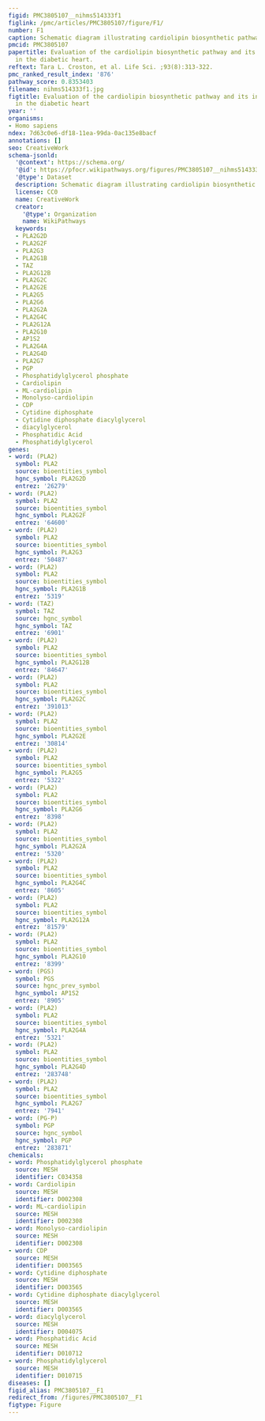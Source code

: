 ```yaml
---
figid: PMC3805107__nihms514333f1
figlink: /pmc/articles/PMC3805107/figure/F1/
number: F1
caption: Schematic diagram illustrating cardiolipin biosynthetic pathway.
pmcid: PMC3805107
papertitle: Evaluation of the cardiolipin biosynthetic pathway and its interactions
  in the diabetic heart.
reftext: Tara L. Croston, et al. Life Sci. ;93(8):313-322.
pmc_ranked_result_index: '876'
pathway_score: 0.8353403
filename: nihms514333f1.jpg
figtitle: Evaluation of the cardiolipin biosynthetic pathway and its interactions
  in the diabetic heart
year: ''
organisms:
- Homo sapiens
ndex: 7d63c0e6-df18-11ea-99da-0ac135e8bacf
annotations: []
seo: CreativeWork
schema-jsonld:
  '@context': https://schema.org/
  '@id': https://pfocr.wikipathways.org/figures/PMC3805107__nihms514333f1.html
  '@type': Dataset
  description: Schematic diagram illustrating cardiolipin biosynthetic pathway.
  license: CC0
  name: CreativeWork
  creator:
    '@type': Organization
    name: WikiPathways
  keywords:
  - PLA2G2D
  - PLA2G2F
  - PLA2G3
  - PLA2G1B
  - TAZ
  - PLA2G12B
  - PLA2G2C
  - PLA2G2E
  - PLA2G5
  - PLA2G6
  - PLA2G2A
  - PLA2G4C
  - PLA2G12A
  - PLA2G10
  - AP1S2
  - PLA2G4A
  - PLA2G4D
  - PLA2G7
  - PGP
  - Phosphatidylglycerol phosphate
  - Cardiolipin
  - ML-cardiolipin
  - Monolyso-cardiolipin
  - CDP
  - Cytidine diphosphate
  - Cytidine diphosphate diacylglycerol
  - diacylglycerol
  - Phosphatidic Acid
  - Phosphatidylglycerol
genes:
- word: (PLA2)
  symbol: PLA2
  source: bioentities_symbol
  hgnc_symbol: PLA2G2D
  entrez: '26279'
- word: (PLA2)
  symbol: PLA2
  source: bioentities_symbol
  hgnc_symbol: PLA2G2F
  entrez: '64600'
- word: (PLA2)
  symbol: PLA2
  source: bioentities_symbol
  hgnc_symbol: PLA2G3
  entrez: '50487'
- word: (PLA2)
  symbol: PLA2
  source: bioentities_symbol
  hgnc_symbol: PLA2G1B
  entrez: '5319'
- word: (TAZ)
  symbol: TAZ
  source: hgnc_symbol
  hgnc_symbol: TAZ
  entrez: '6901'
- word: (PLA2)
  symbol: PLA2
  source: bioentities_symbol
  hgnc_symbol: PLA2G12B
  entrez: '84647'
- word: (PLA2)
  symbol: PLA2
  source: bioentities_symbol
  hgnc_symbol: PLA2G2C
  entrez: '391013'
- word: (PLA2)
  symbol: PLA2
  source: bioentities_symbol
  hgnc_symbol: PLA2G2E
  entrez: '30814'
- word: (PLA2)
  symbol: PLA2
  source: bioentities_symbol
  hgnc_symbol: PLA2G5
  entrez: '5322'
- word: (PLA2)
  symbol: PLA2
  source: bioentities_symbol
  hgnc_symbol: PLA2G6
  entrez: '8398'
- word: (PLA2)
  symbol: PLA2
  source: bioentities_symbol
  hgnc_symbol: PLA2G2A
  entrez: '5320'
- word: (PLA2)
  symbol: PLA2
  source: bioentities_symbol
  hgnc_symbol: PLA2G4C
  entrez: '8605'
- word: (PLA2)
  symbol: PLA2
  source: bioentities_symbol
  hgnc_symbol: PLA2G12A
  entrez: '81579'
- word: (PLA2)
  symbol: PLA2
  source: bioentities_symbol
  hgnc_symbol: PLA2G10
  entrez: '8399'
- word: (PGS)
  symbol: PGS
  source: hgnc_prev_symbol
  hgnc_symbol: AP1S2
  entrez: '8905'
- word: (PLA2)
  symbol: PLA2
  source: bioentities_symbol
  hgnc_symbol: PLA2G4A
  entrez: '5321'
- word: (PLA2)
  symbol: PLA2
  source: bioentities_symbol
  hgnc_symbol: PLA2G4D
  entrez: '283748'
- word: (PLA2)
  symbol: PLA2
  source: bioentities_symbol
  hgnc_symbol: PLA2G7
  entrez: '7941'
- word: (PG-P)
  symbol: PGP
  source: hgnc_symbol
  hgnc_symbol: PGP
  entrez: '283871'
chemicals:
- word: Phosphatidylglycerol phosphate
  source: MESH
  identifier: C034358
- word: Cardiolipin
  source: MESH
  identifier: D002308
- word: ML-cardiolipin
  source: MESH
  identifier: D002308
- word: Monolyso-cardiolipin
  source: MESH
  identifier: D002308
- word: CDP
  source: MESH
  identifier: D003565
- word: Cytidine diphosphate
  source: MESH
  identifier: D003565
- word: Cytidine diphosphate diacylglycerol
  source: MESH
  identifier: D003565
- word: diacylglycerol
  source: MESH
  identifier: D004075
- word: Phosphatidic Acid
  source: MESH
  identifier: D010712
- word: Phosphatidylglycerol
  source: MESH
  identifier: D010715
diseases: []
figid_alias: PMC3805107__F1
redirect_from: /figures/PMC3805107__F1
figtype: Figure
---
```


